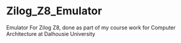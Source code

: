 # Zilog_Z8_Emulator
Emulator For Zilog Z8, done as part of my course work for Computer Architecture at Dalhousie University
